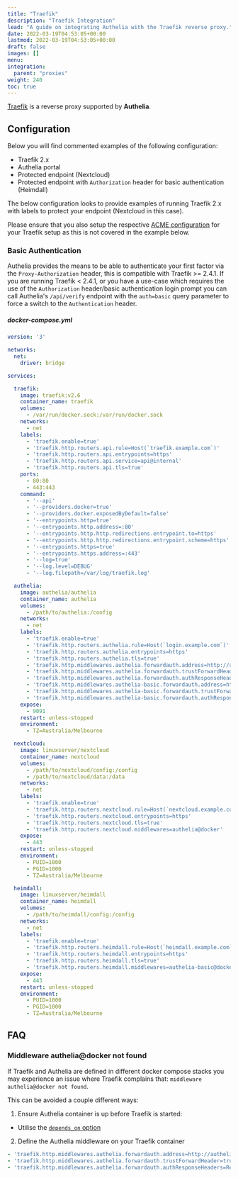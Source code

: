 ```yaml
---
title: "Traefik"
description: "Traefik Integration"
lead: "A guide on integrating Authelia with the Traefik reverse proxy."
date: 2022-03-19T04:53:05+00:00
lastmod: 2022-03-19T04:53:05+00:00
draft: false
images: []
menu:
integration:
  parent: "proxies"
weight: 240
toc: true
---
```


[Traefik] is a reverse proxy supported by **Authelia**.

## Configuration

Below you will find commented examples of the following configuration:

* Traefik 2.x
* Authelia portal
* Protected endpoint (Nextcloud)
* Protected endpoint with `Authorization` header for basic authentication (Heimdall)

The below configuration looks to provide examples of running Traefik 2.x with labels to protect your endpoint (Nextcloud in this case).

Please ensure that you also setup the respective [ACME configuration](https://docs.traefik.io/https/acme/) for your Traefik setup as this is not covered in the example below.

### Basic Authentication

Authelia provides the means to be able to authenticate your first factor via the `Proxy-Authorization` header, this is compatible with Traefik >= 2.4.1.
If you are running Traefik < 2.4.1, or you have a use-case which requires the use of the `Authorization` header/basic authentication login prompt you can call Authelia's `/api/verify` endpoint with the `auth=basic` query parameter to force a switch to the `Authentication` header.

##### docker-compose.yml
```yml
version: '3'

networks:
  net:
    driver: bridge

services:

  traefik:
    image: traefik:v2.6
    container_name: traefik
    volumes:
      - /var/run/docker.sock:/var/run/docker.sock
    networks:
      - net
    labels:
      - 'traefik.enable=true'
      - 'traefik.http.routers.api.rule=Host(`traefik.example.com`)'
      - 'traefik.http.routers.api.entrypoints=https'
      - 'traefik.http.routers.api.service=api@internal'
      - 'traefik.http.routers.api.tls=true'
    ports:
      - 80:80
      - 443:443
    command:
      - '--api'
      - '--providers.docker=true'
      - '--providers.docker.exposedByDefault=false'
      - '--entrypoints.http=true'
      - '--entrypoints.http.address=:80'
      - '--entrypoints.http.http.redirections.entrypoint.to=https'
      - '--entrypoints.http.http.redirections.entrypoint.scheme=https'
      - '--entrypoints.https=true'
      - '--entrypoints.https.address=:443'
      - '--log=true'
      - '--log.level=DEBUG'
      - '--log.filepath=/var/log/traefik.log'

  authelia:
    image: authelia/authelia
    container_name: authelia
    volumes:
      - /path/to/authelia:/config
    networks:
      - net
    labels:
      - 'traefik.enable=true'
      - 'traefik.http.routers.authelia.rule=Host(`login.example.com`)'
      - 'traefik.http.routers.authelia.entrypoints=https'
      - 'traefik.http.routers.authelia.tls=true'
      - 'traefik.http.middlewares.authelia.forwardauth.address=http://authelia:9091/api/verify?rd=https://login.example.com/'
      - 'traefik.http.middlewares.authelia.forwardauth.trustForwardHeader=true'
      - 'traefik.http.middlewares.authelia.forwardauth.authResponseHeaders=Remote-User, Remote-Groups, Remote-Name, Remote-Email'
      - 'traefik.http.middlewares.authelia-basic.forwardauth.address=http://authelia:9091/api/verify?auth=basic'
      - 'traefik.http.middlewares.authelia-basic.forwardauth.trustForwardHeader=true'
      - 'traefik.http.middlewares.authelia-basic.forwardauth.authResponseHeaders=Remote-User, Remote-Groups, Remote-Name, Remote-Email'
    expose:
      - 9091
    restart: unless-stopped
    environment:
      - TZ=Australia/Melbourne

  nextcloud:
    image: linuxserver/nextcloud
    container_name: nextcloud
    volumes:
      - /path/to/nextcloud/config:/config
      - /path/to/nextcloud/data:/data
    networks:
      - net
    labels:
      - 'traefik.enable=true'
      - 'traefik.http.routers.nextcloud.rule=Host(`nextcloud.example.com`)'
      - 'traefik.http.routers.nextcloud.entrypoints=https'
      - 'traefik.http.routers.nextcloud.tls=true'
      - 'traefik.http.routers.nextcloud.middlewares=authelia@docker'
    expose:
      - 443
    restart: unless-stopped
    environment:
      - PUID=1000
      - PGID=1000
      - TZ=Australia/Melbourne

  heimdall:
    image: linuxserver/heimdall
    container_name: heimdall
    volumes:
      - /path/to/heimdall/config:/config
    networks:
      - net
    labels:
      - 'traefik.enable=true'
      - 'traefik.http.routers.heimdall.rule=Host(`heimdall.example.com`)'
      - 'traefik.http.routers.heimdall.entrypoints=https'
      - 'traefik.http.routers.heimdall.tls=true'
      - 'traefik.http.routers.heimdall.middlewares=authelia-basic@docker'
    expose:
      - 443
    restart: unless-stopped
    environment:
      - PUID=1000
      - PGID=1000
      - TZ=Australia/Melbourne
```

## FAQ

### Middleware authelia@docker not found

If Traefik and Authelia are defined in different docker compose stacks you may experience
an issue where Traefik complains that: `middleware authelia@docker not found`.

This can be avoided a couple different ways:
1. Ensure Authelia container is up before Traefik is started:
  - Utilise the [`depends_on` option](https://docs.docker.com/compose/compose-file/#depends_on)
2. Define the Authelia middleware on your Traefik container
```yaml
- 'traefik.http.middlewares.authelia.forwardauth.address=http://authelia:9091/api/verify?rd=https://login.example.com/'
- 'traefik.http.middlewares.authelia.forwardauth.trustForwardHeader=true'
- 'traefik.http.middlewares.authelia.forwardauth.authResponseHeaders=Remote-User, Remote-Groups, Remote-Name, Remote-Email'
```

[Traefik]: https://docs.traefik.io/
